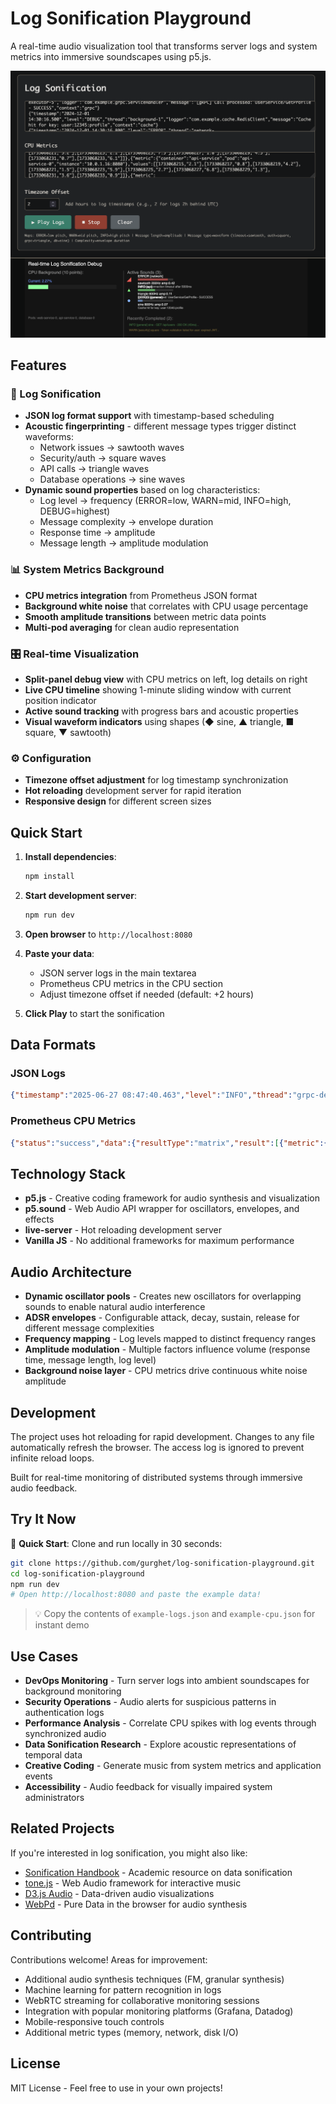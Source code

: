 # Log Sonification Playground

A real-time audio visualization tool that transforms server logs and system metrics into immersive soundscapes using p5.js.

![Log Sonification in Action](screenshot.png)

## Features

### 🎵 Log Sonification
- **JSON log format support** with timestamp-based scheduling
- **Acoustic fingerprinting** - different message types trigger distinct waveforms:
  - Network issues → sawtooth waves
  - Security/auth → square waves  
  - API calls → triangle waves
  - Database operations → sine waves
- **Dynamic sound properties** based on log characteristics:
  - Log level → frequency (ERROR=low, WARN=mid, INFO=high, DEBUG=highest)
  - Message complexity → envelope duration
  - Response time → amplitude
  - Message length → amplitude modulation

### 📊 System Metrics Background
- **CPU metrics integration** from Prometheus JSON format
- **Background white noise** that correlates with CPU usage percentage
- **Smooth amplitude transitions** between metric data points
- **Multi-pod averaging** for clean audio representation

### 🎛️ Real-time Visualization
- **Split-panel debug view** with CPU metrics on left, log details on right
- **Live CPU timeline** showing 1-minute sliding window with current position indicator
- **Active sound tracking** with progress bars and acoustic properties
- **Visual waveform indicators** using shapes (◆ sine, ▲ triangle, ■ square, ▼ sawtooth)

### ⚙️ Configuration
- **Timezone offset adjustment** for log timestamp synchronization
- **Hot reloading** development server for rapid iteration
- **Responsive design** for different screen sizes

## Quick Start

1. **Install dependencies**:
   ```bash
   npm install
   ```

2. **Start development server**:
   ```bash
   npm run dev
   ```

3. **Open browser** to `http://localhost:8080`

4. **Paste your data**:
   - JSON server logs in the main textarea
   - Prometheus CPU metrics in the CPU section
   - Adjust timezone offset if needed (default: +2 hours)

5. **Click Play** to start the sonification

## Data Formats

### JSON Logs
```json
{"timestamp":"2025-06-27 08:47:40.463","level":"INFO","thread":"grpc-default-executor-6","logger":"com.example.grpc.GrpcLoggingRequest","message":"[gRPC] Call received: method=com.example.grpc.ping.PingService/Ping, from=/192.168.1.100:44922","context":"default"}
```

### Prometheus CPU Metrics
```json
{"status":"success","data":{"resultType":"matrix","result":[{"metric":{"container":"app-service","pod":"app-service-0"},"values":[[1751234003,"2.44"],[1751234018,"2.48"]]}]}}
```

## Technology Stack

- **p5.js** - Creative coding framework for audio synthesis and visualization
- **p5.sound** - Web Audio API wrapper for oscillators, envelopes, and effects
- **live-server** - Hot reloading development server
- **Vanilla JS** - No additional frameworks for maximum performance

## Audio Architecture

- **Dynamic oscillator pools** - Creates new oscillators for overlapping sounds to enable natural audio interference
- **ADSR envelopes** - Configurable attack, decay, sustain, release for different message complexities
- **Frequency mapping** - Log levels mapped to distinct frequency ranges
- **Amplitude modulation** - Multiple factors influence volume (response time, message length, log level)
- **Background noise layer** - CPU metrics drive continuous white noise amplitude

## Development

The project uses hot reloading for rapid development. Changes to any file automatically refresh the browser. The access log is ignored to prevent infinite reload loops.

Built for real-time monitoring of distributed systems through immersive audio feedback.

## Try It Now

🎵 **Quick Start**: Clone and run locally in 30 seconds:
```bash
git clone https://github.com/gurghet/log-sonification-playground.git
cd log-sonification-playground
npm run dev
# Open http://localhost:8080 and paste the example data!
```

> 💡 Copy the contents of `example-logs.json` and `example-cpu.json` for instant demo

## Use Cases

- **DevOps Monitoring** - Turn server logs into ambient soundscapes for background monitoring
- **Security Operations** - Audio alerts for suspicious patterns in authentication logs  
- **Performance Analysis** - Correlate CPU spikes with log events through synchronized audio
- **Data Sonification Research** - Explore acoustic representations of temporal data
- **Creative Coding** - Generate music from system metrics and application events
- **Accessibility** - Audio feedback for visually impaired system administrators

## Related Projects

If you're interested in log sonification, you might also like:
- [Sonification Handbook](https://sonification.de/handbook/) - Academic resource on data sonification
- [tone.js](https://tonejs.github.io/) - Web Audio framework for interactive music
- [D3.js Audio](https://observablehq.com/@d3/audio) - Data-driven audio visualizations
- [WebPd](https://github.com/sebpiq/WebPd) - Pure Data in the browser for audio synthesis

## Contributing

Contributions welcome! Areas for improvement:
- Additional audio synthesis techniques (FM, granular synthesis)
- Machine learning for pattern recognition in logs  
- WebRTC streaming for collaborative monitoring sessions
- Integration with popular monitoring platforms (Grafana, Datadog)
- Mobile-responsive touch controls
- Additional metric types (memory, network, disk I/O)

## License

MIT License - Feel free to use in your own projects!